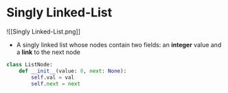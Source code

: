 # Singly Linked-List

![[Singly Linked-List.png]]

- A singly linked list whose nodes contain two fields: an **integer** value and a **link** to the next node

```python
class ListNode:
	def __init__(value: 0, next: None):
		self.val = val
		self.next = next
```